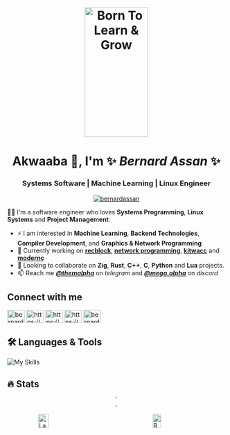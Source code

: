 <h1 align="center">
<picture >
 <source srcset="born-to-learn.avif">
 <source srcset="born-to-learn.webp">
  <!--original image src="https://github-production-user-asset-6210df.s3.amazonaws.com/22438427/259785274-8ff0705a-65dd-4197-81b5-b8ffd2befe0c.png"-->
 <img src="https://github-production-user-asset-6210df.s3.amazonaws.com/22438427/285618866-f2764aeb-797a-488d-bc9d-13c8b9357650.png"
 alt="Born To Learn & Grow" height="300rem" width="54%">
</picture>
</h1>

<h1 align="center"> Akwaaba 👋, I'm ✨ <i>Bernard Assan</i> ✨</h1>
<h3 align="center">Systems Software | Machine Learning | Linux Engineer</h3>

<p align="center"> <a href="https://twitter.com/bernardassan" target="blank"><img src="https://img.shields.io/twitter/follow/bernardassan?logo=twitter&style=for-the-badge" alt="bernardassan" /></a> </p>

👨‍💻 I'm a software engineer who loves **Systems Programming**, **Linux Systems** and **Project Management**:

- ⚡ I am interested in **Machine Learning**, **Backend Technologies**, **Compiler Development**, and **Graphics & Network Programming**
- 🔭 Currently working on [**recblock**](https://github.com/Ultra-Code/recblock), [**network programming**](https://github.com/Ultra-Code/network_programming), [**kitwacc**](https://github.com/Ultra-Code/kitwacc) and [**modernc**](https://github.com/Ultra-Code/modernc)
- 👯 Looking to collaborate on **Zig**, **Rust**, **C++**,  **C**, **Python** and **Lua** projects. 
- 📫 Reach me [**_@themalpha_**](https://t.me/themalpha) on _telegram_ and [**_@mega.alpha_**](https://discord.com/users/760132467931217921) on _discord_
<!--
- 🌱 I’m currently learning **Data Science** and **Cloud Computing**
- 🔥 I have completed the following *Professional courses*
  - **Meta Database Engineering** [[**Certificate**](https://www.coursera.org/account/accomplishments/specialization/certificate/88ZTRDP6XSGY)]
  - **Google Project Management** [[**Certificate**](https://www.coursera.org/account/accomplishments/specialization/certificate/HN64WJBSVL8F)]
 - 💬 Ask me any question and we might have a laugh/blast 🔥 and learn in the process
 - 📄 Know about my experiences [rebrand.ly/BernardAssan](https://rebrand.ly/BernardAssan)
- and <img src="web icon.avif" alt="bernardassan.me" height="35"/> [website](https://rebrand.ly/BernardAssan)
original web icon image https://github-production-user-asset-6210df.s3.amazonaws.com/22438427/259840447-83e40bf1-07f0-4d59-b60e-ba0d085be735.png
 🤔 I’m looking for help with learning and getting my hands dirty with some interesting **Rust** projects
 -->

## Connect with me

<p align="left">
<a href="https://twitter.com/bernardassan" target="blank"><img align="center" src="https://raw.githubusercontent.com/rahuldkjain/github-profile-readme-generator/master/src/images/icons/Social/twitter.svg" alt="bernardassan" height="30" width="40" /></a>
<a href="https://www.linkedin.com/in/bernardassan/" target="blank"><img align="center" src="https://raw.githubusercontent.com/rahuldkjain/github-profile-readme-generator/master/src/images/icons/Social/linked-in-alt.svg" alt="https://www.linkedin.com/in/bernard-assan-a2744b254/" height="30" width="40" /></a>
<a href="https://stackoverflow.com/users/12007740/mega-alpha" target="blank"><img align="center" src="https://raw.githubusercontent.com/rahuldkjain/github-profile-readme-generator/master/src/images/icons/Social/stack-overflow.svg" alt="https://stackoverflow.com/users/12007740/mega-alpha" height="30" width="40" /></a>
<a href="https://kaggle.com/megaalpha" target="blank"><img align="center" src="https://raw.githubusercontent.com/rahuldkjain/github-profile-readme-generator/master/src/images/icons/Social/kaggle.svg" alt="https://www.kaggle.com/megaalpha" height="30" width="40" /></a>
<a href="https://www.hackerrank.com/bernardassan100" target="blank"><img align="center" src="https://raw.githubusercontent.com/rahuldkjain/github-profile-readme-generator/master/src/images/icons/Social/hackerrank.svg" alt="bernardassan100" height="30" width="40" /></a>
</p>

## 🛠️ Languages & Tools

![My Skills](https://skillicons.dev/icons?i=zig,rust,cpp,c,python,lua,linux,bash,git,github,docker,gcp,mysql,mongodb,wasm)
<!--<p align="left">
<a href="https://ziglang.com/" target="_blank" rel="noreferrer"><img src="https://github-production-user-asset-6210df.s3.amazonaws.com/22438427/259833635-2b7a3b75-32aa-4da4-a317-7c526c53a830.jpg" alt="zig" width="40" height="40"/>&nbsp;</a>
<a href="https://isocpp.org/" target="_blank" rel="noreferrer"> <img src="https://user-images.githubusercontent.com/22438427/260244837-7d7b321f-7e90-4882-81f8-32f27a7d15b3.png" alt="C++" width="40" height="40"/>&nbsp</a>
<a href="https://developer.mozilla.org/en-US/docs/Web/javascript" target="_blank" rel="noreferrer"> <img src="https://cdn.jsdelivr.net/gh/devicons/devicon@latest/icons/javascript/javascript-original.svg" alt="python" width="40" height="40"/>&nbsp</a>
<a href="https://cloud.google.com" target="_blank" rel="noreferrer"> <img src="https://www.vectorlogo.zone/logos/google_cloud/google_cloud-icon.svg" alt="gcp" width="40" height="40"/>&nbsp;</a>
<a href="https://www.mongodb.com/" target="_blank" rel="noreferrer"> <img src="https://raw.githubusercontent.com/devicons/devicon/master/icons/mongodb/mongodb-original-wordmark.svg" alt="mongodb" width="40" height="40"/>&nbsp;</a>
</p>
-->

## 🔥 Stats

<!-- https://bobbyhadz.com/blog/github-display-images-side-by-side-in-readme -->
<div style="display: flex; justify-content: center;" align="center">
 
<picture>
 <!-- alternative to top-langs https://githubtrends.io -->
  <source
   media="(prefers-color-scheme: dark)"
   srcset="https://github-readme-stats.vercel.app/api/top-langs?username=Ultra-Code&size_weight=0.5&count_weight=0.5&exclude_repo=datascience_exploration&hide=vue&layout=compact&langs_count=10&theme=dark&custom_title=Overall%20Language%20Statistics"
  />
  <source
    media="(prefers-color-scheme: light), (prefers-color-scheme: no-preference)"
    srcset="https://github-readme-stats.vercel.app/api/top-langs?username=Ultra-Code&size_weight=0.5&count_weight=0.5&exclude_repo=datascience_exploration&hide=vue&layout=compact&langs_count=10&custom_title=Overall%20Language%20Statistics"
  />
  <img src="https://github-readme-stats.vercel.app/api/top-langs?username=Ultra-Code&size_weight=0.5&count_weight=0.5&exclude_repo=datascience_exploration&hide=vue&layout=compact&langs_count=10&custom_title=Overall%20Language%20Statistics" width="45%"/>
</picture>
</div>

<div style="display: flex; justify-content: center;" align="center">
<picture>
  <source
    media="(prefers-color-scheme: dark)"
    srcset="https://github-readme-stats.vercel.app/api?username=Ultra-Code&show_icons=true&theme=dark"
  />
  <source
    media="(prefers-color-scheme: light), (prefers-color-scheme: no-preference)"
    srcset="https://github-readme-stats.vercel.app/api?username=Ultra-Code&show_icons=true"
  />
  <img src="https://github-readme-stats.vercel.app/api?username=Ultra-Code&show_icons=true" width="45%"/>
</picture>
</div>

<div style="display: flex; justify-content: space-around;">  
<picture>
  <source
    media="(prefers-color-scheme: dark)"
    srcset="https://api.githubtrends.io/user/svg/Ultra-Code/langs?time_range=six_months&theme=dark"
  />
  <source
    media="(prefers-color-scheme: light), (prefers-color-scheme: no-preference)"
    srcset="https://api.githubtrends.io/user/svg/Ultra-Code/langs?time_range=six_months&theme=classic"
  />

  <img align="center" src="https://api.githubtrends.io/user/svg/Ultra-Code/langs?time_range=six_months" alt="Language stats" width="45%"/>
</picture>


<picture>
  <source
    media="(prefers-color-scheme: dark)"
    srcset="https://api.githubtrends.io/user/svg/Ultra-Code/repos?time_range=six_months&group=other&theme=dark"
  />
  <source
    media="(prefers-color-scheme: light), (prefers-color-scheme: no-preference)"
    srcset="https://api.githubtrends.io/user/svg/Ultra-Code/repos?time_range=six_months&group=other&theme=classic"
  />
 
 <img align="center" src="https://api.githubtrends.io/user/svg/Ultra-Code/repos?time_range=six_months&group=other" alt="Repos stats" width="45%"/>
</picture>
</div>
